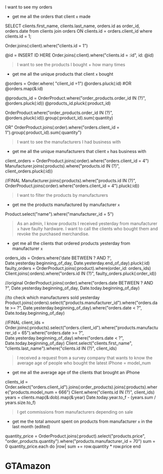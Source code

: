 I want to see my orders
- get me all the orders that client `x` made


SELECT clients.first_name, clients.last_name, orders.id as order_id, orders.date  from clients join orders ON clients.id = orders.client_id where clients.id = 1;

Order.joins(:client).where("clients.id = 1")


@id = INSERT ID HERE
 Order.joins(:client).where("clients.id = :id", id: @id)

> I want to see the products I bought + how many times
- get me all the unique products that client `x` bought


 @orders = Order.where( "client_id =1")
 @orders.pluck(:id) #OR  @orders.map(&:id)

 @products_id = OrderProduct.where("order_products.order_id IN (?)",  @orders.pluck(:id))
 @products_id.pluck(:product_id)


OrderProduct.where("order_products.order_id IN (?)",  @orders.pluck(:id)).group(:product_id).sum(:quantity)

OR"
OrderProduct.joins(:order).where("orders.client_id = 1").group(:product_id).sum(:quantity")

> I want to see the manufacturers I had business with
- get me all the unique manufacturers that client `x` has business with

client_orders = OrderProduct.joins(:order).where("orders.client_id = 4")
Manufacturer.joins(:products).where("products.id IN (?)",  client_orders.pluck(:id))

//FINAL
Manufacturer.joins(:products).where("products.id IN (?)",  OrderProduct.joins(:order).where("orders.client_id = 4").pluck(:id))


> I want to filter the products by manufacturers
- get me the products manufactured by manufacturer `x`

Product.select("name").where("manufacturer_id = 5")

> As an admin, I know products I received yesterday from manufacturer `x` have faulty hardware. I want to call the clients who bought them and revoke the purchased merchandise.
- get me all the clients that ordered products yesterday from manufacturer `x`

orders_ids = Orders.where('date BETWEEN ? AND ?', Date.yesterday.beginning_of_day, Date.yesterday.end_of_day).pluck(:id)
faulty_orders = OrderProduct.joins(:product).where(order_id: orders_ids)
Client.joins(:orders).where("orders.id IN (?)", faulty_orders.pluck(:order_id))

//original
OrderProduct.joins(:order).where("orders.date BETWEEN ? AND ?", Date.yesterday.beginning_of_day, Date.today.beginning_of_day)

//to check which manufacturers sold yesterday
Product.joins(:orders).select("products.manufacturer_id").where("orders.date >= ?", Date.yesterday.beginning_of_day).where("orders.date < ?", Date.today.beginning_of_day)

//FINAL
client_ids = Order.joins(:products).select("orders.client_id").where("products.manufacturer_id = 65").where("orders.date >= ?", Date.yesterday.beginning_of_day).where("orders.date < ?", Date.today.beginning_of_day)
Client.select("clients.first_name", "clients.last_name").where("clients.id IN (?)", client_ids)



> I received a request from a survey company that wants to know the average age of people who bought the latest iPhone = model_num
- get me all the average age of the clients that brought an iPhone

clients_id = Order.select("orders.client_id").joins(:order_products).joins(:products).where("products.model_num = 666")
Client.where("clients.id IN (?)", client_ids)
years = clients.map(&:dob).map(&:year)
Date.today.year.to_f - (years.sum / years.size.to_f)


> I get commissions from manufacturers depending on sale
- get me the total amount spent on products from manufacturer `x` in the last month (edited)


quantity_price = OrderProduct.joins(:product).select("products.price", "order_products.quantity").where("products.manufacturer_id = 70")
sum = 0
quantity_price.each do |row|
sum += row.quantity * row.price
end


# GTAmazon
